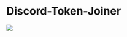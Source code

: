 # Discord-Token-Joiner

<img src="https://media.discordapp.net/attachments/755957691381186560/1005125754994036856/A44B1CC0-E81B-4069-8B7F-8A4CB183EF69.gif">
